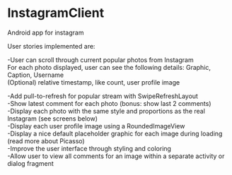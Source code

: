 # InstagramClient
Android app for instagram<br>

User stories implemented are:<br>

-User can scroll through current popular photos from Instagram<br>
For each photo displayed, user can see the following details: Graphic, Caption, Username<br>
(Optional) relative timestamp, like count, user profile image<br>

-Add pull-to-refresh for popular stream with SwipeRefreshLayout<br>
-Show latest comment for each photo (bonus: show last 2 comments)<br>
-Display each photo with the same style and proportions as the real Instagram (see screens below)<br>
-Display each user profile image using a RoundedImageView<br>
-Display a nice default placeholder graphic for each image during loading (read more about Picasso)<br>
-Improve the user interface through styling and coloring<br>
-Allow user to view all comments for an image within a separate activity or dialog fragment<br>





